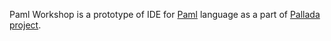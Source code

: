 Paml Workshop is a prototype of IDE for [Paml](https://github.com/maxinovi/Paml) language as a part of [Pallada project](http://pallada-project.com).
